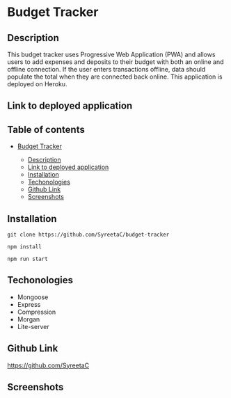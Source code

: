 # Budget Tracker

## Description

This budget tracker uses Progressive Web Application (PWA) and allows users to add expenses and deposits to their budget with both an online and offline connection. If the user enters transactions offline, data should populate the total when they are connected back online. This application is deployed on Heroku.

## Link to deployed application

## Table of contents

- [Budget Tracker](#budget-tracker)

  - [Description](#description)
  - [Link to deployed application](#link-to-deployed-application)
  - [Installation](#installation)
  - [Techonologies](#techonologies)
  - [Github Link](#github-link)
  - [Screenshots](#screenshots)

## Installation

`git clone https://github.com/SyreetaC/budget-tracker `

`npm install`

`npm run start`

## Techonologies

- Mongoose
- Express
- Compression
- Morgan
- Lite-server

## Github Link

https://github.com/SyreetaC

## Screenshots
